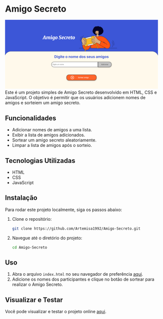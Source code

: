 # Amigo Secreto
![Projeto](imagem.png)
Este é um projeto simples de Amigo Secreto desenvolvido em HTML, CSS e JavaScript. O objetivo é permitir que os usuários adicionem nomes de amigos e sorteiem um amigo secreto.

## Funcionalidades

- Adicionar nomes de amigos a uma lista.
- Exibir a lista de amigos adicionados.
- Sortear um amigo secreto aleatoriamente.
- Limpar a lista de amigos após o sorteio.

## Tecnologias Utilizadas

- HTML
- CSS
- JavaScript

## Instalação

Para rodar este projeto localmente, siga os passos abaixo:

1. Clone o repositório:
    ```bash
    git clone https://github.com/Artemisa1992/Amigo-Secreto.git
    ```
2. Navegue até o diretório do projeto:
    ```bash
    cd Amigo-Secreto
    ```

## Uso

1. Abra o arquivo `index.html` no seu navegador de preferência [aqui](https://artemisa1992.github.io/Amigo-Secreto/).
2. Adicione os nomes dos participantes e clique no botão de sortear para realizar o Amigo Secreto.
 

## Visualizar e Testar

Você pode visualizar e testar o projeto online [aqui](https://artemisa1992.github.io/Amigo-Secreto/).
